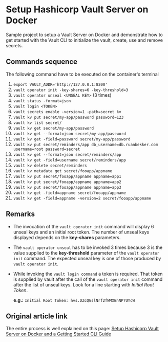 # Setup Hashicorp Vault Server on Docker

Sample project to setup a Vault Server on Docker and demonstrate how to get started with the Vault CLI to initialize the vault, create, use and remove secrets.

## Commands sequence

The following command have to be executed on the container's terminal

1. `export VAULT_ADDR='http://127.0.0.1:8200'`
2. `vault operator init -key-shares=6 -key-threshold=3`
3. `vault operator unseal <UNSEAL KEY>` (3 times)
4. `vault status -format=json`
5. `vault login <TOKEN>`
6. `vault secrets enable -version=1 -path=secret kv`
7. `vault kv put secret/my-app/password password=123`
8. `vault kv list secret/`
9. `vault kv get secret/my-app/password`
10. `vault kv get --format=json secret/my-app/password`
11. `vault kv get -field=password secret/my-app/password`
12. `vault kv put secret/reminders/app db_username=db.ruanbekker.com username=root password=secret`
13. `vault kv get --format=json secret/reminders/app`
14. `vault kv get -field=username secret/reminders/app`
15. `vault kv delete secret/reminders`
16. `vault kv metadata get secret/fooapp/appname`
17. `vault kv put secret/fooapp/appname appname=app1`
18. `vault kv put secret/fooapp/appname appname=app2`
19. `vault kv put secret/fooapp/appname appname=app3`
20. `vault kv get -field=appname secret/fooapp/appname`
21. `vault kv get -field=appname -version=2 secret/fooapp/appname`

## Remarks

* The invocation of the `vault operator init` command will display 6 unseal keys and an initial root token. The number of unseal keys displayed depends on the **key-shares** parameters.

* The `vault operator unseal` has to be invoked 3 times because 3 is the value supplied to the **key-threshold** parameter of the `vault operator init` command. The expected unseal key is one of those produced by `vault operator init`.

* While invoking the `vault login command` a token is required. That token is supplied by vault after the call of the `vault operator init` command after the list of unseal keys. Look for a line starting with _Initial Root Token_.

  **e.g.:** `Initial Root Token: hvs.DZcQGslNrf2fWMXBnNP7UYcW`

## Original article link

The entire process is well explained on this page: 
[Setup Hashicorp Vault Server on Docker and a Getting Started CLI Guide](https://blog.ruanbekker.com/blog/2019/05/06/setup-hashicorp-vault-server-on-docker-and-cli-guide/)